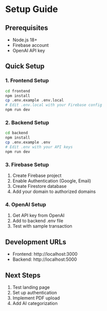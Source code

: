 # Setup Guide

## Prerequisites
- Node.js 18+
- Firebase account
- OpenAI API key

## Quick Setup

### 1. Frontend Setup
```bash
cd frontend
npm install
cp .env.example .env.local
# Edit .env.local with your Firebase config
npm run dev
```

### 2. Backend Setup
```bash
cd backend
npm install
cp .env.example .env
# Edit .env with your API keys
npm run dev
```

### 3. Firebase Setup
1. Create Firebase project
2. Enable Authentication (Google, Email)
3. Create Firestore database
4. Add your domain to authorized domains

### 4. OpenAI Setup
1. Get API key from OpenAI
2. Add to backend .env file
3. Test with sample transaction

## Development URLs
- Frontend: http://localhost:3000
- Backend: http://localhost:5000

## Next Steps
1. Test landing page
2. Set up authentication
3. Implement PDF upload
4. Add AI categorization